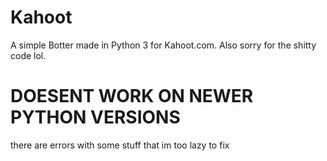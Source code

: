 # Kahoot

A simple Botter made in Python 3 for Kahoot.com.
Also sorry for the shitty code lol.

# DOESENT WORK ON NEWER PYTHON VERSIONS
there are errors with some stuff that im too lazy to fix
